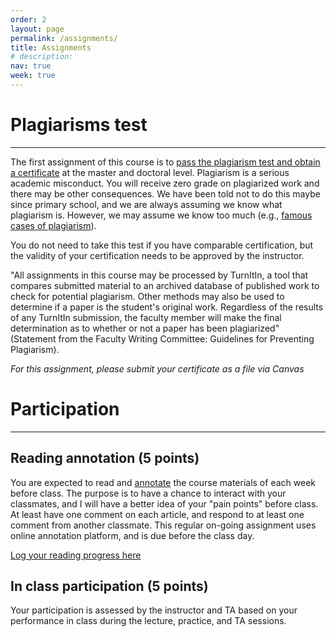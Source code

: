 ```yaml
---
order: 2
layout: page
permalink: /assignments/
title: Assignments
# description:
nav: true
week: true
---
```


# Plagiarisms test
----

The first assignment of this course is to [pass the plagiarism test and obtain a certificate](https://plagiarism.iu.edu/index.html) at the master and doctoral level. Plagiarism is a serious academic misconduct. You will receive zero grade on plagiarized work and there may be other consequences. We have been told not to do this maybe since primary school, and we are always assuming we know what plagiarism is. However, we may assume we know too much (e.g., [famous cases of plagiarism](https://www.google.com/search?q=famous+cases+of+plagiarism)).

You do not need to take this test if you have comparable certification, but the validity of your certification needs to be approved by the instructor.

"All assignments in this course may be processed by TurnItIn, a tool that compares submitted material to an archived database of published work to check for potential plagiarism. Other methods may also be used to determine if a paper is the student's original work. Regardless of the results of any TurnItIn submission, the faculty member will make the final determination as to whether or not a paper has been plagiarized" (Statement from the Faculty Writing Committee: Guidelines for Preventing Plagiarism).

_For this assignment, please submit your certificate as a file via Canvas_


# Participation
---

## Reading annotation (5 points)

You are expected to read and [annotate](#) the course materials of each week before class. The purpose is to have a chance to interact with your classmates, and I will have a better idea of your "pain points" before class. At least have one comment on each article, and respond to at least one comment from another classmate. This regular on-going assignment uses online annotation platform, and is due before the class day.

[Log your reading progress here](#)

## In class participation (5 points)

Your participation is assessed by the instructor and TA based on your performance in class during the lecture, practice, and TA sessions.


<!-- Replication is critical to scientific discovery, however, a substantial mount of studies cannot be replicated, leading to the so-called "reproducibility crisis'' in both natural and social sciences {% cite Baker500scientistslift2016 %}. The replication projects serve two purposes: 1) get familiar with real-word research practices, which are often messy and unclear; 2) practice the empirical methods we learned in class. The reading materials in the first week are important to guiding the replication exercises. -->
